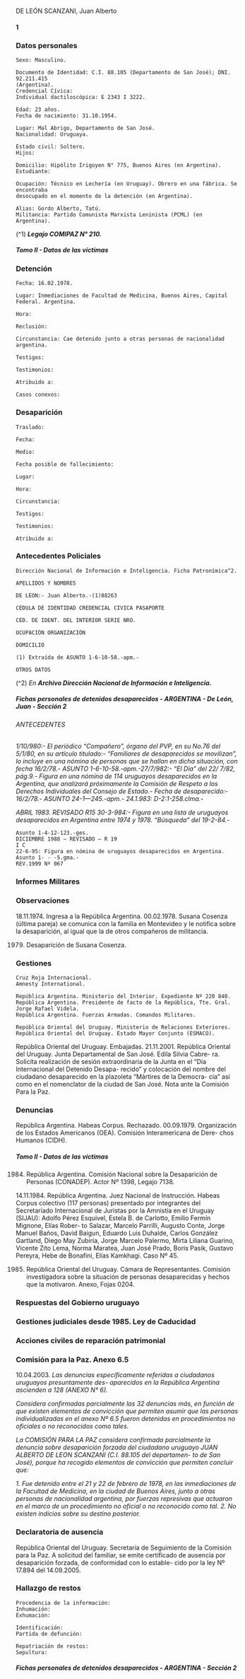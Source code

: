 DE LEÓN SCANZANI, Juan Alberto

#### 1

### Datos personales

```
Sexo: Masculino.
```
```
Documento de Identidad: C.I. 88.105 (Departamento de San José); DNI. 92.211.415
(Argentina).
Credencial Cívica:
Individual dactiloscópica: E 2343 I 3222.
```
```
Edad: 23 años.
Fecha de nacimiento: 31.10.1954.
```
```
Lugar: Mal Abrigo, Departamento de San José.
Nacionalidad: Uruguaya.
```
```
Estado civil: Soltero.
Hijos:
```
```
Domicilio: Hipólito Irigoyen N° 775, Buenos Aires (en Argentina).
Estudiante:
```
```
Ocupación: Técnico en Lechería (en Uruguay). Obrero en una fábrica. Se encontraba
desocupado en el momento de la detención (en Argentina).
```
```
Alias: Gordo Alberto, Tatú.
Militancia: Partido Comunista Marxista Leninista (PCML) (en Argentina).
```
(^1) **_Legajo COMIPAZ N° 210._**


##### Tomo II - Datos de las víctimas

### Detención

```
Fecha: 16.02.1978.
```
```
Lugar: Inmediaciones de Facultad de Medicina, Buenos Aires, Capital Federal. Argentina.
```
```
Hora:
```
```
Reclusión:
```
```
Circunstancia: Cae detenido junto a otras personas de nacionalidad argentina.
```
```
Testigos:
```
```
Testimonios:
```
```
Atribuido a:
```
```
Casos conexos:
```
### Desaparición

```
Traslado:
```
```
Fecha:
```
```
Medio:
```
```
Fecha posible de fallecimiento:
```
```
Lugar:
```
```
Hora:
```
```
Circunstancia:
```
```
Testigos:
```
```
Testimonios:
```
```
Atribuido a:
```
### Antecedentes Policiales

```
Dirección Nacional de Información e Inteligencia. Ficha Patronímica^2.
```
```
APELLIDOS Y NOMBRES
```
```
DE LEON:- Juan Alberto.-(1)88263
```
```
CÉDULA DE IDENTIDAD CREDENCIAL CÍVICA PASAPORTE
```
```
CÉD. DE IDENT. DEL INTERIOR SERIE NRO.
```
```
OCUPACIÓN ORGANIZACIÓN
```
```
DOMICILIO
```
```
(1) Extraída de ASUNTO 1-6-10-58.-apm.-
```
```
OTROS DATOS
```
(^2) _En_ **_Archivo Dirección Nacional de Información e Inteligencia._**


##### Fichas personales de detenidos desaparecidos - ARGENTINA - De León, Juan - Sección 2

###### ANTECEDENTES

_1/10/980:- El periódico “Compañero”, órgano del PVP, en su No.76 del 5/1/80, en su artículo
titulado:- “Familiares de desaparecidos se movilizan”, lo incluye en una nómina de personas que se
hallan en dicha situación, con fecha 16/2/78.- ASUNTO 1-6-10-58.-apm.-27/7/982:- “El Día” del 22/
7/82, pág.9.- Figura en una nómina de 114 uruguayos desaparecidos en la Argentina, que analizará
próximamente la Comisión de Respeto a los Derechos Individuales del Consejo de Estado.- Fecha de
desaparecido:- 16/2/78.- ASUNTO 24-1—245.-apm.- 24.1.983: D-2:1-258.clma.-_

_ABRIL 1983. REVISADO R15
30-3-984:- Figura en una lista de uruguayos desaparecidos en Argentina entre 1974 y 1978.
“Búsqueda” del 19-2-84.-_

```
Asunto 1-4-12-123.-ges.
DICIEMBRE 1988 – REVISADO – R 19
I C
22-6-95: Figura en nómina de uruguayos desaparecidos en Argentina. Asunto 1- - -5.gma.-
REV.1999 Nº 067
```
### Informes Militares

### Observaciones

18.11.1974. Ingresa a la República Argentina.
00.02.1978. Susana Cosenza (última pareja) se comunica con la familia en Montevideo y le notifica
sobre la desaparición, al igual que la de otros compañeros de militancia.

1979. Desaparición de Susana Cosenza.

### Gestiones

```
Cruz Roja Internacional.
Amnesty International.
```
```
República Argentina. Ministerio del Interior. Expediente Nº 220 840.
República Argentina. Presidente de facto de la República, Tte. Gral. Jorge Rafael Videla.
República Argentina. Fuerzas Armadas. Comandos Militares.
```
```
República Oriental del Uruguay. Ministerio de Relaciones Exteriores.
República Oriental del Uruguay. Estado Mayor Conjunto (ESMACO).
```
República Oriental del Uruguay. Embajadas.
21.11.2001. República Oriental del Uruguay. Junta Departamental de San José. Edila Silvia Cabre-
ra. Solicita realización de sesión extraordinaria de la Junta en el “Día Internacional del Detenido Desapa-
recido” y colocación del nombre del ciudadano desaparecido en la plazoleta “Mártires de la Democra-
cia” así como en el nomenclator de la ciudad de San José. Nota ante la Comisión Para la Paz.

### Denuncias

República Argentina. Habeas Corpus. Rechazado.
00.09.1979. Organización de los Estados Americanos (OEA). Comisión Interamericana de Dere-
chos Humanos (CIDH).


##### Tomo II - Datos de las víctimas

1984. República Argentina. Comisión Nacional sobre la Desaparición de Personas (CONADEP).
Actor Nº 1398, Legajo 7138.

14.11.1984. República Argentina. Juez Nacional de Instrucción. Habeas Corpus colectivo (117
personas) presentado por integrantes del Secretariado Internacional de Juristas por la Amnistía en el
Uruguay (SIJAU): Adolfo Pérez Esquivel, Estela B. de Carlotto, Emilio Fermín Mignone, Elías Rober-
to Salazar, Marcelo Parrilli, Augusto Conte, Jorge Manuel Baños, David Baigun, Eduardo Luis Duhalde,
Carlos González Gartland, Diego May Zubiría, Jorge Marcelo Palermo, Mirta Liliana Guarino, Vicente
Zito Lema, Norma Maratea, Juan José Prado, Boris Pasik, Gustavo Pereyra, Hebe de Bonafini, Elías
Kamkhagi. Caso Nº 45.

1985. República Oriental del Uruguay. Cámara de Representantes. Comisión investigadora sobre la
situación de personas desaparecidas y hechos que la motivaron. Anexo, Fojas 0204.

### Respuestas del Gobierno uruguayo

### Gestiones judiciales desde 1985. Ley de Caducidad

### Acciones civiles de reparación patrimonial

### Comisión para la Paz. Anexo 6.5

10.04.2003. _Las denuncias específicamente referidas a ciudadanos uruguayos presuntamente des-
aparecidos en la República Argentina ascienden a 128 (ANEXO N° 6)._

_Considera confirmadas parcialmente las 32 denuncias más, en función de que existen elementos de
convicción que permiten asumir que las personas individualizadas en el anexo Nº 6.5 fueron detenidas
en procedimientos no oficiales o no reconocidos como tales._

_La COMISIÓN PARA LA PAZ considera confirmada parcialmente la denuncia sobre desaparición
forzada del ciudadano uruguayo JUAN ALBERTO DE LEON SCANZANI (C.I. 88.105 del departamen-
to de San José), porque ha recogido elementos de convicción que permiten concluir que:_

_1. Fue detenido entre el 21 y 22 de febrero de 1978, en las inmediaciones de la Facultad de
Medicina, en la ciudad de Buenos Aires, junto a otras personas de nacionalidad argentina, por fuerzas
represivas que actuaron en el marco de un procedimiento no oficial o no reconocido como tal.
2. No existen indicios sobre su destino posterior._

### Declaratoria de ausencia

República Oriental del Uruguay. Secretaría de Seguimiento de la Comisión para la Paz. A solicitud
del familiar, se emite certificado de ausencia por desaparición forzada, de conformidad con lo estable-
cido por la ley Nº 17.894 del 14.09.2005.

### Hallazgo de restos

```
Procedencia de la información:
Inhumación:
Exhumación:
```
```
Identificación:
Partida de defunción:
```
```
Repatriación de restos:
Sepultura:
```

##### Fichas personales de detenidos desaparecidos - ARGENTINA - Sección 2

